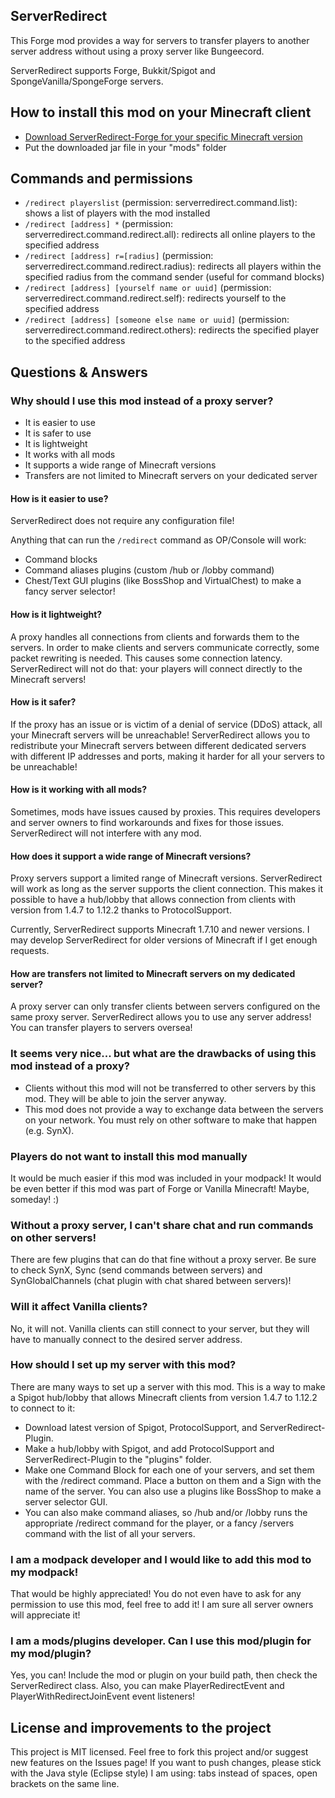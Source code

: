 ## ServerRedirect
This Forge mod provides a way for servers to transfer players to another server address without using a proxy server like Bungeecord.

ServerRedirect supports Forge, Bukkit/Spigot and SpongeVanilla/SpongeForge servers.

## How to install this mod on your Minecraft client
- [Download ServerRedirect-Forge for your specific Minecraft version](https://github.com/KaiKikuchi/ServerRedirect/releases)
- Put the downloaded jar file in your "mods" folder

## Commands and permissions
- `/redirect playerslist` (permission: serverredirect.command.list): shows a list of players with the mod installed
- `/redirect [address] *` (permission: serverredirect.command.redirect.all): redirects all online players to the specified address
- `/redirect [address] r=[radius]` (permission: serverredirect.command.redirect.radius): redirects all players within the specified radius from the command sender (useful for command blocks)
- `/redirect [address] [yourself name or uuid]` (permission: serverredirect.command.redirect.self): redirects yourself to the specified address
- `/redirect [address] [someone else name or uuid]` (permission: serverredirect.command.redirect.others): redirects the specified player to the specified address

## Questions & Answers
### Why should I use this mod instead of a proxy server?
- It is easier to use
- It is safer to use
- It is lightweight
- It works with all mods
- It supports a wide range of Minecraft versions
- Transfers are not limited to Minecraft servers on your dedicated server

#### How is it easier to use?
ServerRedirect does not require any configuration file!

Anything that can run the `/redirect` command as OP/Console will work:
- Command blocks
- Command aliases plugins (custom /hub or /lobby command)
- Chest/Text GUI plugins (like BossShop and VirtualChest) to make a fancy server selector!

#### How is it lightweight?
A proxy handles all connections from clients and forwards them to the servers. In order to make clients and servers communicate correctly, some packet rewriting is needed. This causes some connection latency. ServerRedirect will not do that: your players will connect directly to the Minecraft servers!

#### How is it safer?
If the proxy has an issue or is victim of a denial of service (DDoS) attack, all your Minecraft servers will be unreachable! ServerRedirect allows you to redistribute your Minecraft servers between different dedicated servers with different IP addresses and ports, making it harder for all your servers to be unreachable!

#### How is it working with all mods?
Sometimes, mods have issues caused by proxies. This requires developers and server owners to find workarounds and fixes for those issues. ServerRedirect will not interfere with any mod.

#### How does it support a wide range of Minecraft versions?
Proxy servers support a limited range of Minecraft versions. ServerRedirect will work as long as the server supports the client connection. This makes it possible to have a hub/lobby that allows connection from clients with version from 1.4.7 to 1.12.2 thanks to ProtocolSupport.

Currently, ServerRedirect supports Minecraft 1.7.10 and newer versions. I may develop ServerRedirect for older versions of Minecraft if I get enough requests.

#### How are transfers not limited to Minecraft servers on my dedicated server?
A proxy server can only transfer clients between servers configured on the same proxy server. ServerRedirect allows you to use any server address! You can transfer players to servers oversea!

### It seems very nice... but what are the drawbacks of using this mod instead of a proxy?
- Clients without this mod will not be transferred to other servers by this mod. They will be able to join the server anyway.
- This mod does not provide a way to exchange data between the servers on your network. You must rely on other software to make that happen (e.g. SynX).

### Players do not want to install this mod manually
It would be much easier if this mod was included in your modpack! It would be even better if this mod was part of Forge or Vanilla Minecraft! Maybe, someday! :)

### Without a proxy server, I can't share chat and run commands on other servers!
There are few plugins that can do that fine without a proxy server. Be sure to check SynX, Sync (send commands between servers) and SynGlobalChannels (chat plugin with chat shared between servers)!

### Will it affect Vanilla clients?
No, it will not. Vanilla clients can still connect to your server, but they will have to manually connect to the desired server address.

### How should I set up my server with this mod?
There are many ways to set up a server with this mod. This is a way to make a Spigot hub/lobby that allows Minecraft clients from version 1.4.7 to 1.12.2 to connect to it:
- Download latest version of Spigot, ProtocolSupport, and ServerRedirect-Plugin.
- Make a hub/lobby with Spigot, and add ProtocolSupport and ServerRedirect-Plugin to the "plugins" folder.
- Make one Command Block for each one of your servers, and set them with the /redirect command. Place a button on them and a Sign with the name of the server. You can also use a plugins like BossShop to make a server selector GUI.
- You can also make command aliases, so /hub and/or /lobby runs the appropriate /redirect command for the player, or a fancy /servers command with the list of all your servers.

### I am a modpack developer and I would like to add this mod to my modpack!
That would be highly appreciated! You do not even have to ask for any permission to use this mod, feel free to add it! I am sure all server owners will appreciate it!

### I am a mods/plugins developer. Can I use this mod/plugin for my mod/plugin?
Yes, you can! Include the mod or plugin on your build path, then check the ServerRedirect class. Also, you can make PlayerRedirectEvent and PlayerWithRedirectJoinEvent event listeners!

## License and improvements to the project
This project is MIT licensed. Feel free to fork this project and/or suggest new features on the Issues page! If you want to push changes, please stick with the Java style (Eclipse style) I am using: tabs instead of spaces, open brackets on the same line.
